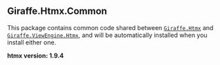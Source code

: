 ## Giraffe.Htmx.Common

This package contains common code shared between [`Giraffe.Htmx`](https://www.nuget.org/packages/Giraffe.Htmx) and [`Giraffe.ViewEngine.Htmx`](https://www.nuget.org/packages/Giraffe.ViewEngine.Htmx), and will be automatically installed when you install either one.

**htmx version: 1.9.4**

